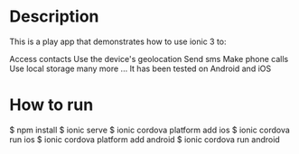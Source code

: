# Description
This is a play app that demonstrates how to use ionic 3 to:

Access contacts
Use the device's geolocation
Send sms
Make phone calls
Use local storage
many more ...
It has been tested on Android and iOS

# How to run
$ npm install
$ ionic serve
$ ionic cordova platform add ios
$ ionic cordova run ios
$ ionic cordova platform add android
$ ionic cordova run android
